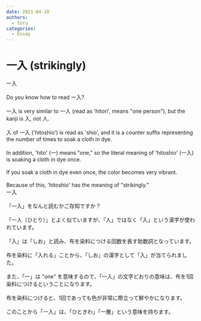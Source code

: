 ```yaml
---
date: 2021-04-10
authors:
  - toru
categories:
  - Essay
---
```


<h1 id="subject_show">一入 (strikingly)</h1>
<div class="date" hidden>Apr 10, 2021 13:11</div>
<div id="post"><div id="body_show_ori">
一入<br/><br/>Do you know how to read 一入?<br/><br/>一入 is very similar to 一人 (read as 'hitori', means "one person"), but the kanji is 入, not 人.<br/><br/>入 of 一入 ('hitoshio') is read as 'shio',  and it is a counter suffix representing the number of times to soak a cloth in dye.<br/><br/>In addition, 'hito' (一) means "one," so the literal meaning of 'hitoshio' (一入) is soaking a cloth in dye once.<br/><br/>If you soak a cloth in dye even once, the color becomes very vibrant.<br/><br/>Because of this, 'hitoshio' has the meaning of "strikingly."
</div></div>

<!-- more -->

<div id="post_ja"><div id="body_show_mo">
一入<br/><br/>「一入」をなんと読むかご存知ですか？<br/><br/>「一人（ひとり）」とよく似ていますが、「人」ではなく「入」という漢字が使われています。<br/><br/>「入」は「しお」と読み、布を染料につける回数を表す助数詞となっています。<br/><br/>布を染料に「入れる」ことから、「しお」の漢字として「入」が当てられました。<br/><br/>また、「一」は "one" を意味するので、「一入」の文字どおりの意味は、布を1回染料につけるということになります。<br/><br/>布を染料につけると、1回であっても色が非常に際立って鮮やかになります。<br/><br/>このことから「一入」は、「ひときわ」「一層」という意味を持ちます。
</div></div>
